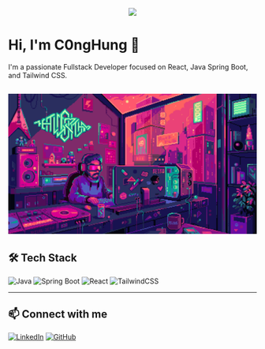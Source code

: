<p align="center">
  <img src="https://readme-typing-svg.herokuapp.com?font=Righteous&size=35&center=true&vCenter=true&width=500&height=70&duration=4000&lines=Hi+there!+👋;+I'm+C0ngHung!;+Java+Spring+Boot+Developer;Lover+of+Clean+Code+and+Open+Source" />
</p>


# Hi, I'm C0ngHung 👋

I'm a passionate Fullstack Developer focused on React, Java Spring Boot, and Tailwind CSS.

![Hacker Art](n8agw6z2smyb1.gif)
---

## 🛠 Tech Stack

![Java](https://img.shields.io/badge/Java-ED8B00?style=flat-square&logo=java&logoColor=white)
![Spring Boot](https://img.shields.io/badge/Spring_Boot-6DB33F?style=flat-square&logo=spring-boot&logoColor=white)
![React](https://img.shields.io/badge/React-20232A?style=flat-square&logo=react&logoColor=61DAFB)
![TailwindCSS](https://img.shields.io/badge/Tailwind_CSS-06B6D4?style=flat-square&logo=tailwind-css&logoColor=white)

---

## 📫 Connect with me

[![LinkedIn](https://img.shields.io/badge/-LinkedIn-0077B5?style=flat-square&logo=linkedin&logoColor=white&link=https://linkedin.com/in/your-profile)](https://www.linkedin.com/in/c%C3%B4ng-h%C3%B9ng-%C4%91%C3%A0o-022238347/)
[![GitHub](https://img.shields.io/badge/-GitHub-333?style=flat-square&logo=github&logoColor=white&link=https://github.com/TRIBUI106)](https://github.com/C0ngHung)
